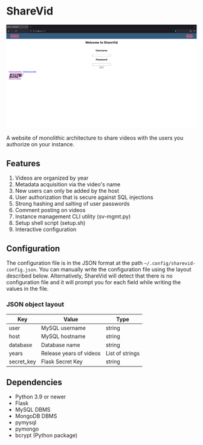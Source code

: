 # ShareVid

![ShareVid home page](/static/images/homepage.png)

A website of monolithic architecture to share videos with the
users you authorize on your instance.

## Features

1. Videos are organized by year
2. Metadata acquisition via the video's name
3. New users can only be added by the host
4. User authorization that is secure against SQL injections
5. Strong hashing and salting of user passwords
6. Comment posting on videos
7. Instance management CLI utility (sv-mgmt.py)
8. Setup shell script (setup.sh)
9. Interactive configuration

## Configuration

The configuration file is in the JSON format at the path
`~/.config/sharevid-config.json`. You can manually write the
configuration file using the layout described below.
Alternatively, ShareVid will detect that there is no
configuration file and it will prompt you for each field
while writing the values in the file.

### JSON object layout

|     Key     |          Value          |      Type       |
|-------------|-------------------------|-----------------|
|     user    |     MySQL username      |     string      |
|     host    |     MySQL hostname      |     string      |
|   database  |     Database name       |     string      |
|    years    | Release years of videos | List of strings |
| secret\_key |    Flask Secret Key     |     string      |

## Dependencies

- Python 3.9 or newer
- Flask
- MySQL DBMS
- MongoDB DBMS
- pymysql
- pymongo
- bcrypt (Python package)
